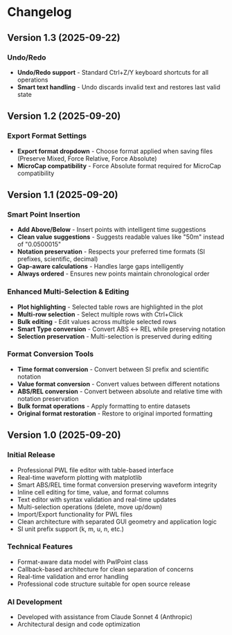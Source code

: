 # Changelog

## Version 1.3 (2025-09-22)

### Undo/Redo
- **Undo/Redo support** - Standard Ctrl+Z/Y keyboard shortcuts for all operations
- **Smart text handling** - Undo discards invalid text and restores last valid state

## Version 1.2 (2025-09-20)

### Export Format Settings
- **Export format dropdown** - Choose format applied when saving files (Preserve Mixed, Force Relative, Force Absolute)
- **MicroCap compatibility** - Force Absolute format required for MicroCap compatibility

## Version 1.1 (2025-09-20)

### Smart Point Insertion
- **Add Above/Below** - Insert points with intelligent time suggestions
- **Clean value suggestions** - Suggests readable values like "50m" instead of "0.0500015"
- **Notation preservation** - Respects your preferred time formats (SI prefixes, scientific, decimal)
- **Gap-aware calculations** - Handles large gaps intelligently
- **Always ordered** - Ensures new points maintain chronological order

### Enhanced Multi-Selection & Editing
- **Plot highlighting** - Selected table rows are highlighted in the plot
- **Multi-row selection** - Select multiple rows with Ctrl+Click
- **Bulk editing** - Edit values across multiple selected rows
- **Smart Type conversion** - Convert ABS ↔ REL while preserving notation
- **Selection preservation** - Multi-selection is preserved during editing

### Format Conversion Tools
- **Time format conversion** - Convert between SI prefix and scientific notation
- **Value format conversion** - Convert values between different notations  
- **ABS/REL conversion** - Convert between absolute and relative time with notation preservation
- **Bulk format operations** - Apply formatting to entire datasets
- **Original format restoration** - Restore to original imported formatting

## Version 1.0 (2025-09-20)

### Initial Release
- Professional PWL file editor with table-based interface
- Real-time waveform plotting with matplotlib
- Smart ABS/REL time format conversion preserving waveform integrity
- Inline cell editing for time, value, and format columns
- Text editor with syntax validation and real-time updates
- Multi-selection operations (delete, move up/down)
- Import/Export functionality for PWL files
- Clean architecture with separated GUI geometry and application logic
- SI unit prefix support (k, m, u, n, etc.)

### Technical Features
- Format-aware data model with PwlPoint class
- Callback-based architecture for clean separation of concerns
- Real-time validation and error handling
- Professional code structure suitable for open source release

### AI Development
- Developed with assistance from Claude Sonnet 4 (Anthropic)
- Architectural design and code optimization
